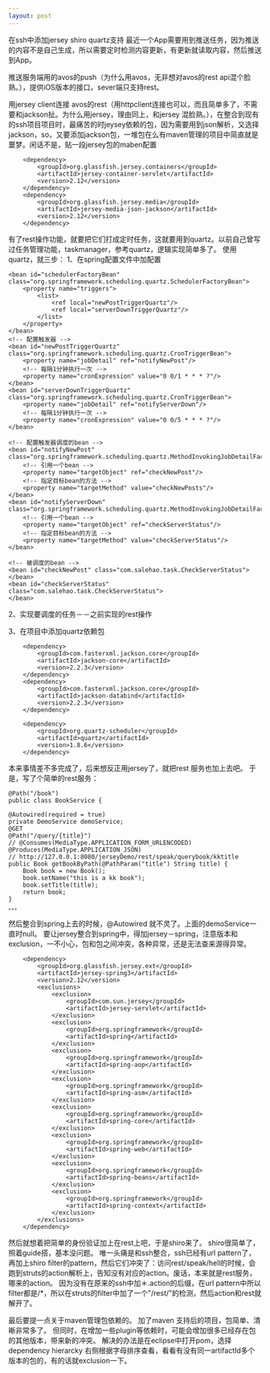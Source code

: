```yaml
---
layout: post
---
```

在ssh中添加jersey shiro quartz支持
最近一个App需要用到推送任务，因为推送的内容不是自己生成，所以需要定时检测内容更新，有更新就读取内容，然后推送到App。

推送服务端用的avos的push（为什么用avos，无非想对avos的rest api混个脸熟。），提供iOS版本的接口，sever端只支持rest。

用jersey client连接 avos的rest（用httpclient连接也可以，而且简单多了，不需要和jackson扯。为什么用jersey，理由同上，和jersey 混脸熟。），在整合到现有的ssh项目项目时，最痛苦的时jeysey依赖的包，因为需要用到json解析，又选择jackson，so，又要添加jackson包，一堆包在么有maven管理的项目中简直就是噩梦。闲话不是，贴一段jersey包的maben配置

		<dependency>
			<groupId>org.glassfish.jersey.containers</groupId>
			<artifactId>jersey-container-servlet</artifactId>
			<version>2.12</version>
		</dependency>
		<dependency>
			<groupId>org.glassfish.jersey.media</groupId>
			<artifactId>jersey-media-json-jackson</artifactId>
			<version>2.12</version>
		</dependency>


有了rest操作功能，就要把它们打成定时任务，这就要用到quartz。以前自己曾写过任务管理功能，taskmanager，参考quartz，逻辑实现简单多了。
使用quartz，就三步：
1、在spring配置文件中加配置


    <bean id="schedulerFactoryBean" class="org.springframework.scheduling.quartz.SchedulerFactoryBean">  
        <property name="triggers">  
            <list>  
                <ref local="newPostTriggerQuartz"/>  
                <ref local="serverDownTriggerQuartz"/>  
            </list>  
        </property>  
    </bean>   
    <!-- 配置触发器 -->  
    <bean id="newPostTriggerQuartz" class="org.springframework.scheduling.quartz.CronTriggerBean">  
        <property name="jobDetail" ref="notifyNewPost"/>  
        <!-- 每隔1分钟执行一次 -->  
        <property name="cronExpression" value="0 0/1 * * * ?"/>  
    </bean>    
    <bean id="serverDownTriggerQuartz" class="org.springframework.scheduling.quartz.CronTriggerBean">  
        <property name="jobDetail" ref="notifyServerDown"/>  
        <!-- 每隔1分钟执行一次 -->  
        <property name="cronExpression" value="0 0/5 * * * ?"/>  
    </bean>               
           
    <!-- 配置触发器调度的bean -->  
    <bean id="notifyNewPost" class="org.springframework.scheduling.quartz.MethodInvokingJobDetailFactoryBean">  
        <!-- 引用一个bean -->  
        <property name="targetObject" ref="checkNewPost"/>  
        <!-- 指定目标bean的方法 -->  
        <property name="targetMethod" value="checkNewPosts"/>  
    </bean>     
    <bean id="notifyServerDown" class="org.springframework.scheduling.quartz.MethodInvokingJobDetailFactoryBean">  
        <!-- 引用一个bean -->  
        <property name="targetObject" ref="checkServerStatus"/>  
        <!-- 指定目标bean的方法 -->  
        <property name="targetMethod" value="checkServerStatus"/>  
    </bean>  
      
    <!-- 被调度的bean -->  
    <bean id="checkNewPost" class="com.salehao.task.CheckServerStatus">  
    </bean>  
    <bean id="checkServerStatus" class="com.salehao.task.CheckServerStatus">  
    </bean>
    
    
 2、实现要调度的任务－－之前实现的rest操作
 
 3、在项目中添加quartz依赖包
 
 
 		<dependency>
			<groupId>com.fasterxml.jackson.core</groupId>
			<artifactId>jackson-core</artifactId>
			<version>2.2.3</version>
		</dependency>
		<dependency>
			<groupId>com.fasterxml.jackson.core</groupId>
			<artifactId>jackson-databind</artifactId>
			<version>2.2.3</version>
		</dependency>

		<dependency>
			<groupId>org.quartz-scheduler</groupId>
			<artifactId>quartz</artifactId>
			<version>1.8.6</version>
		</dependency>
 
 
 本来事情差不多完成了，后来想反正用jersey了，就把rest 服务也加上去吧。
 于是，写了个简单的rest服务：
 


 	@Path("/book") 	
	public class BookService {
	
	@Autowired(required = true)
	private DemoService demoService;
	@GET
	@Path("/query/{title}")
	// @Consumes(MediaType.APPLICATION_FORM_URLENCODED)
	@Produces(MediaType.APPLICATION_JSON)
	// http://127.0.0.1:8080/jerseyDemo/rest/speak/querybook/kktitle
	public Book getBookByPath(@PathParam("title") String title) {
		Book book = new Book();
		book.setName("this is a kk book");
		book.setTitle(title);
		return book;
	}
	。。。
	
然后整合到spring上去的时候，@Autowired 就不灵了。上面的demoService一直时null。
要让jersey整合到spring中，得加jersey－spring，注意版本和exclusion，一不小心，包和包之间冲突，各种异常，还是无法查来源得异常。

		<dependency>
			<groupId>org.glassfish.jersey.ext</groupId>
			<artifactId>jersey-spring3</artifactId>
			<version>2.12</version>
			<exclusions>  
				<exclusion>  
                    <groupId>com.sun.jersey</groupId>  
                    <artifactId>jersey-servlet</artifactId>  
                </exclusion> 
                <exclusion>  
                    <groupId>org.springframework</groupId>  
                    <artifactId>spring</artifactId>  
                </exclusion>  
                <exclusion>  
                    <groupId>org.springframework</groupId>  
                    <artifactId>spring-aop</artifactId>  
                </exclusion>
                <exclusion>  
                    <groupId>org.springframework</groupId>  
                    <artifactId>spring-asm</artifactId>  
                </exclusion>
                <exclusion>  
                    <groupId>org.springframework</groupId>  
                    <artifactId>spring-core</artifactId>  
                </exclusion>  
                <exclusion>  
                    <groupId>org.springframework</groupId>  
                    <artifactId>spring-web</artifactId>  
                </exclusion>  
                <exclusion>  
                    <groupId>org.springframework</groupId>  
                    <artifactId>spring-beans</artifactId>  
                </exclusion>  
                <exclusion>  
                    <groupId>org.springframework</groupId>  
                    <artifactId>spring-context</artifactId>  
                </exclusion>  
            </exclusions>  
		</dependency>
		

然后就想着把简单的身份验证加上在rest上吧，于是shiro来了。
shiro很简单了，照着guide搭，基本没问题。
唯一头痛是和ssh整合，ssh已经有url pattern了，再加上shiro filter的pattern，然后它们冲突了：访问rest/speak/hell的时候，会跑到struts的action解析上，告知没有对应的action。废话，本来就是rest服务，哪来的action。
因为没有在原来的ssh中加＊.action的后缀，在url pattern中所以filter都是/*，所以在struts的filter中加了一个"/rest/"的检测，然后action和rest就解开了。

最后要提一点关于maven管理包依赖的。
加了maven 支持后的项目，包简单、清晰非常多了。
但同时，在增加一些plugin等依赖时，可能会增加很多已经存在包的其他版本，带来新的冲突。
解决的办法是在eclipse中打开pom，选择dependency hierarcky  右侧根据字母排序查看，看看有没有同一artifactId多个版本的包的，有的话就exclusion一下。


